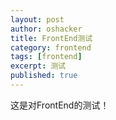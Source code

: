 ```yaml
---
layout: post 
author: oshacker
title: FrontEnd测试
category: frontend
tags: [frontend]
excerpt: 测试
published: true
---
```


这是对FrontEnd的测试！
